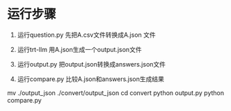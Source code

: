 # 运行步骤

1. 运行question.py 先把A.csv文件转换成A.json 文件

2. 运行trt-llm 用A.json生成一个output.json文件

3. 运行output.py 把output.json转换成answers.json文件

4. 运行compare.py 比较A.json和answers.json生成结果

mv ./output_json ./convert/output_json
cd convert
python output.py
python compare.py
```